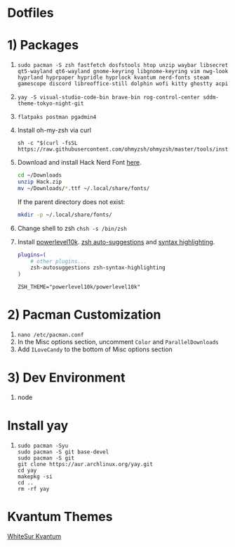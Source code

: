 # Dotfiles

# 1) Packages
1. ```
   sudo pacman -S zsh fastfetch dosfstools htop unzip waybar libsecret qt5-wayland qt6-wayland gnome-keyring libgnome-keyring vim nwg-look hyprland hyprpaper hypridle hyprlock kvantum nerd-fonts steam gamescope discord libreoffice-still dolphin wofi kitty ghostty acpi
   ```
2. ```
   yay -S visual-studio-code-bin brave-bin rog-control-center sddm-theme-tokyo-night-git
   ```
3. `flatpaks postman pgadmin4`

4. Install oh-my-zsh via curl
   ```
   sh -c "$(curl -fsSL https://raw.githubusercontent.com/ohmyzsh/ohmyzsh/master/tools/install.sh)"
   ```

6. Download and install Hack Nerd Font [here](https://www.nerdfonts.com/font-downloads).

    ```sh
    cd ~/Downloads
    unzip Hack.zip
    mv ~/Downloads/*.ttf ~/.local/share/fonts/
    ```

    If the parent directory does not exist:

    ```sh
    mkdir -p ~/.local/share/fonts/
    ```

7. Change shell to zsh `chsh -s /bin/zsh`

8. Install [powerlevel10k](https://github.com/romkatv/powerlevel10k?tab=readme-ov-file#installation). [zsh auto-suggestions](https://github.com/zsh-users/zsh-autosuggestions/blob/master/INSTALL.md) and [syntax highlighting](https://github.com/zsh-users/zsh-syntax-highlighting/blob/master/INSTALL.md).
    ```sh
    plugins=( 
        # other plugins...
        zsh-autosuggestions zsh-syntax-highlighting
    )
    ```
    ```
    ZSH_THEME="powerlevel10k/powerlevel10k"
    ```

# 2) Pacman Customization

1. `nano /etc/pacman.conf`
2. In the Misc options section, uncomment `Color` and `ParallelDownloads`
3. Add `ILoveCandy` to the bottom of Misc options section

# 3) Dev Environment
1. node

# Install yay
1.
    ```
    sudo pacman -Syu
    sudo pacman -S git base-devel
    sudo pacman -S git
    git clone https://aur.archlinux.org/yay.git
    cd yay
    makepkg -si
    cd ..
    rm -rf yay
    ```
# Kvantum Themes
[WhiteSur Kvantum](https://store.kde.org/p/1398841)

